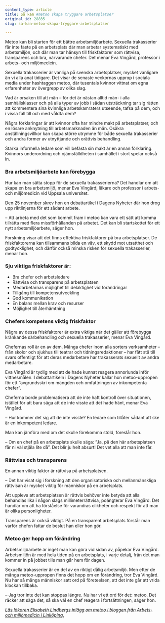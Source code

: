 ```yaml
---
content_type: article
title: Så kan #metoo skapa tryggare arbetsplatser
original_id: 28835
slug: sa-kan-metoo-skapa-tryggare-arbetsplatser

---
```


Metoo kan bli starten för ett bättre arbetsmiljöarbete. Sexuella trakasserier får inte fäste på en arbetsplats där man arbetar systematiskt med arbetsmiljön, och där man tar hänsyn till friskfaktorer som rättvisa, transparens och bra, närvarande chefer. Det menar Eva Vingård, professor i arbets- och miljömedicin.

Sexuella trakasserier är vanliga på svenska arbetsplatser, mycket vanligare än vi alla anat tidigare. Det visar de senaste veckornas upprop i sociala media under hashtaggen metoo, där tusentals kvinnor vittnat om egna erfarenheter av övergrepp av olika slag.

Vad är orsaken till att män – för det är nästan alltid män- i alla samhällsklasser och på alla typer av jobb i sådan utsträckning tar sig rätten att kommentera sina kvinnliga arbetskamraters utseende, tafsa på dem, och i vissa fall till och med våldta dem?

Några förklaringar är att kvinnor ofta har mindre makt på arbetsplatser, och en lösare anknytning till arbetsmarknaden än män. Osäkra anställningsvillkor kan skapa större utrymme för både sexuella trakasserier och andra former av utnyttjande och orättvis behandling.

Starka informella ledare som vill befästa sin makt är en annan förklaring. Kvinnors underordning och ojämställdheten i samhället i stort spelar också in.

### Bra arbetsmiljöarbete kan förebygga

Hur kan man sätta stopp för de sexuella trakasserierna? Det handlar om att skapa en bra arbetsmiljö, menar Eva Vingård, läkare och professor i arbets- och miljömedicin vid Uppsala universitet.

Den 25 november skrev hon en debattartikel i Dagens Nyheter där hon drog upp riktlinjerna för ett sådant arbete.

– Att arbeta med det som kommit fram i metoo kan vara ett sätt att komma tillrätta med flera missförhållanden på arbetet. Det kan bli startskottet för ett nytt arbetsmiljöarbete, säger hon.

Forskning visar att det finns effektiva friskfaktorer på bra arbetsplatser. De friskfaktorerna kan tillsammans bilda en väv, ett skydd mot utsatthet och godtycklighet, och därför också minska risken för sexuella trakasserier, menar hon.

### Sju viktiga friskfaktorer är:

*   Bra chefer och arbetsledare
*   Rättvisa och transparens på arbetsplatsen
*   Medarbetarnas möjlighet till delaktighet vid förändringar
*   Tillgång till kompetensutveckling
*   God kommunikation
*   En balans mellan krav och resurser
*   Möjlighet till återhämtning

### Chefers kompetens viktig friskfaktor

Några av dessa friskfaktorer är extra viktiga när det gäller att förebygga kränkande särbehandling och sexuella trakasserier, menar Eva Vingård.

Chefernas roll är en av dem. Många chefer inom alla sorters verksamheter – från skolor och sjukhus till teatrar och tidningsredaktioner – har fått stå till svars offentligt för att deras medarbetare har trakasserats sexuellt av andra medarbetare.

Eva Vingård är tydlig med att de hade kunnat reagera annorlunda inför vittnesmålen. I debattartikeln i Dagens Nyheter kallar hon metoo-uppropen för ett ”avgrundsskri om mängden och omfattningen av inkompetenta chefer”.

Cheferna borde problematisera att de inte haft kontroll över situationen, istället för att bara säga att de inte visste att det hade hänt, menar Eva Vingård.

– Hur kommer det sig att de inte visste? En ledare som tillåter sådant att ske är en inkompetent ledare.

Man kan jämföra med om det skulle förekomma stöld, föreslår hon.

– Om en chef på en arbetsplats skulle säga: ”Ja, på den här arbetsplatsen får ni väl stjäla lite då”. Det blir ju helt absurt! Det vet alla att man inte får.

### Rättvisa och transparens

En annan viktig faktor är rättvisa på arbetsplatsen.

– Det har visat sig i forskning att den organisatoriska och mellanmänskliga rättvisan är mycket viktig för människor på en arbetsplats.

Att uppleva att arbetsplatsen är rättvis behöver inte betyda att alla behandlas lika i någon slags millimeterrättvisa, poängterar Eva Vingård. Det handlar om att ha förståelse för varandras olikheter och respekt för att man är olika personligheter.

Transparens är också viktigt. På en transparent arbetsplats förstår man varför chefen fattar de beslut han eller hon gör.

### Metoo ger hopp om förändring

Arbetsmiljöarbete är inget man kan göra vid sidan av, påpekar Eva Vingård. Arbetsmiljön är med hela tiden på en arbetsplats, i varje detalj, från det man kommer in på jobbet tills man går hem för dagen.

Sexuella trakasserier är en del av en riktigt dålig arbetsmiljö. Men efter de många metoo-uppropen finns det hopp om en förändring, tror Eva Vingård. Nu har så många människor satt ord på företeelsen, att det inte går att vrida klockan tillbaka.

– Jag tror inte det kan stoppas längre. Nu har vi ett ord för det: metoo. Det räcker att säga det, så ska väl en chef reagera i fortsättningen, säger hon.

[_Läs läkaren Elisabeth Lindbergs inlägg om metoo i bloggen från Arbets- och miljömedicin i Linköping._](http://arbetsochmiljomedicin.se/rorelsen-metoo-tappa-inte-fokus/)

